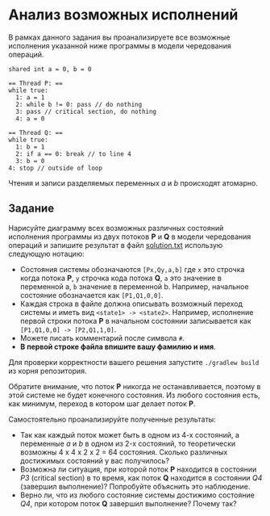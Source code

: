 # Анализ возможных исполнений

В рамках данного задания вы проанализируете все возможные исполнения указанной ниже программы в модели чередования операций.

```text
shared int a = 0, b = 0

== Thread P: ==
while true:
  1: a = 1
  2: while b != 0: pass // do nothing
  3: pass // critical section, do nothing
  4: a = 0

== Thread Q: ==
while true:
  1: b = 1
  2: if a == 0: break // to line 4
  3: b = 0
4: stop // outside of loop
```

Чтения и записи разделяемых переменных *a* и *b* происходят атомарно.

## Задание

Нарисуйте диаграмму всех возможных различных состояний исполнения программы из двух потоков **P** и **Q** в модели чередования операций и запишите результат в файл [solution.txt](solution.txt) использую следующую нотацию:

* Состояния системы обозначаются `[Px,Qy,a,b]` где `x` это строчка когда потока **P**, `y` строчка кода потока **Q**, `a` это значение в переменной a, `b` значение в переменной b. Например, начальное состояние обозначается как `[P1,Q1,0,0]`.
* Каждая строка в файле должна описывать возможный переход системы и иметь вид `<state1> -> <state2>`. Например, исполнение первой строки потока **P** в начальном состоянии записывается как `[P1,Q1,0,0] -> [P2,Q1,1,0]`.
* Можете писать комментарий после символа `#`.
* **В первой строке файла впишите вашу фамилию и имя**.

Для проверки корректности вашего решения запустите `./gradlew build` из корня репозитория.

Обратите внимание, что поток **P** никогда не останавливается, поэтому в этой системе не будет конечного состояния. Из любого состояния есть, как минимум, переход в котором шаг делает поток **P**.

Самостоятельно проанализируйте полученные результаты:

* Так как каждый поток может быть в одном из 4-х состояний, а переменные *a* и *b* в одном из 2-х состояний, то теоретически возможны 4 x 4 x 2 x 2 = 64 состояния. Сколько различных достижимых состояний у вас получилось?
* Возможна ли ситуация, при которой поток **P** находится в состоянии *P3* (critical section) в то время, как поток **Q** находится в состоянии *Q4* (завершил выполнение)? Попробуйте объяснить это наблюдение.
* Верно ли, что из любого состояние системы достижимо состояние *Q4*, при котором поток **Q** завершил выполнение? Почему так?
